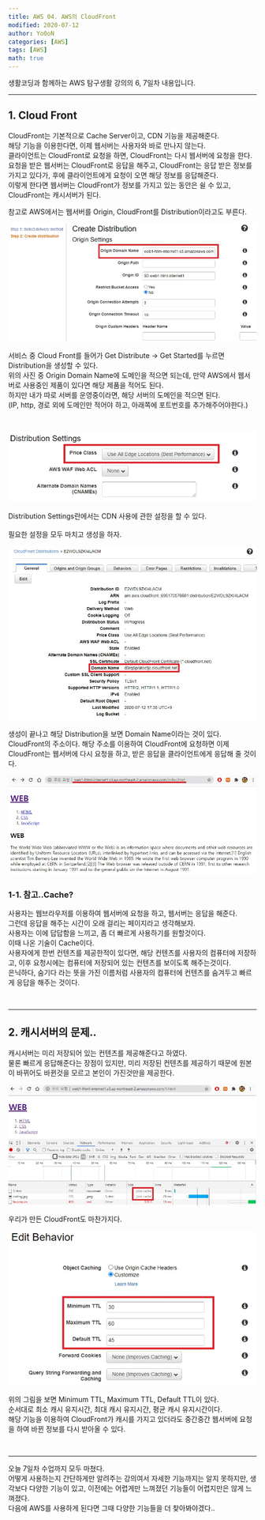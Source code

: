 ```yaml
---
title: AWS 04. AWS의 CloudFront
modified: 2020-07-12
author: Yo0oN
categories: [AWS]
tags: [AWS]
math: true
---
```



생활코딩과 함께하는 AWS 탐구생활 강의의 6, 7일차 내용입니다.

<hr>

## 1. Cloud Front

CloudFront는 기본적으로 Cache Server이고, CDN 기능을 제공해준다.<br>
해당 기능을 이용한다면, 이제 웹서버는 사용자와 바로 만나지 않는다.<br>
클라이언트는 CloudFront로 요청을 하면, CloudFront는 다시 웹서버에 요청을 한다.<br>
요청을 받은 웹서버는 CloudFront로 응답을 해주고, CloudFront는 응답 받은 정보를 가지고 있다가, 후에 클라이언트에게 요청이 오면 해당 정보를 응답해준다.<br>
이렇게 한다면 웹서버는 CloudFront가 정보를 가지고 있는 동안은 쉴 수 있고, CloudFront는 캐시서버가 된다.<br>

참고로 AWS에서는 웹서버를 Origin, CloudFront를 Distribution이라고도 부른다.

![AWS CloudFront 사용하기](/images/posts/AWS/05/01.jpg)

서비스 중 Cloud Front를 들어가 Get Distribute -> Get Started를 누르면 Distribution을 생성할 수 있다.<br>
위의 사진 중 Origin Domain Name에 도메인을 적으면 되는데, 만약 AWS에서 웹서버로 사용중인 제품이 있다면 해당 제품을 적어도 된다.<br>
하지만 내가 따로 서버를 운영중이라면, 해당 서버의 도메인을 적으면 된다.<br>
(IP, http, 경로 외에 도메인만 적어야 하고, 아래쪽에 포트번호를 추가해주어야한다.)<br>

<br>

![AWS CloudFront 사용하기](/images/posts/AWS/05/02.jpg)

Distribution Settings란에서는 CDN 사용에 관한 설정을 할 수 있다.<br>
<br>
필요한 설정을 모두 마치고 생성을 하자.<br>

![AWS CloudFront 사용하기](/images/posts/AWS/05/03.jpg)

생성이 끝나고 해당 Distribution을 보면 Domain Name이라는 것이 있다.<br>
CloudFront의 주소이다. 해당 주소를 이용하여 CloudFront에 요청하면 이제 CloudFront는 웹서버에 다시 요청을 하고, 받은 응답을 클라이언트에게 응답해 줄 것이다.

![AWS CloudFront 사용하기](/images/posts/AWS/05/04.jpg)
<br>

### 1-1. 참고..Cache?

사용자는 웹브라우저를 이용하여 웹서버에 요청을 하고, 웹서버는 응답을 해준다.<br>
그런데 응답을 해주는 시간이 오래 걸리는 페이지라고 생각해보자.<br>
사용자는 이에 답답함을 느끼고, 좀 더 빠르게 사용하기를 원할것이다.<br>
이때 나온 기술이 Cache이다.<br>
사용자에게 한번 컨텐츠를 제공한적이 있다면, 해당 컨텐츠를 사용자의 컴퓨터에 저장하고, 이후 요청시에는 컴퓨터에 저장되어 있는 컨텐츠를 보이도록 해주는것이다.<br>
은닉하다, 숨기다 라는 뜻을 가진 이름처럼 사용자의 컴퓨터에 컨텐츠를 숨겨두고 빠르게 응답을 해주는 것이다.

<br>

<hr>

## 2. 캐시서버의 문제..

캐시서버는 미리 저장되어 있는 컨텐츠를 제공해준다고 하였다.<br>
물론 빠르게 응답해준다는 장점이 있지만, 미리 저장된 컨텐츠를 제공하기 때문에 원본이 바뀌어도 바뀐것을 모르고 본인이 가진것만을 제공한다.<br>


![AWS CloudFront Cache](/images/posts/AWS/05/06.jpg)

우리가 만든 CloudFront도 마찬가지다.<br>

![AWS CloudFront Cache](/images/posts/AWS/05/05.jpg)

위의 그림을 보면 Minimum TTL, Maximum TTL, Default TTL이 있다.<br>
순서대로 최소 캐시 유지시간, 최대 캐시 유지시간, 평균 캐시 유지시간이다.<br>
해당 기능을 이용하여 CloudFront가 캐시를 가지고 있더라도 중간중간 웹서버에 요청을 하여 바뀐 정보를 다시 받아올 수 있다.

<br>

-------

오늘 7일차 수업까지 모두 마쳤다.<br>
어떻게 사용하는지 간단하게만 알려주는 강의여서 자세한 기능까지는 알지 못하지만, 생각보다 다양한 기능이 있고, 이전에는 어렵게만 느껴졌던 기능들이 어렵지만은 않게 느껴졌다.<br>
다음에 AWS를 사용하게 된다면 그때 다양한 기능들을 더 찾아봐야겠다..

<br>
